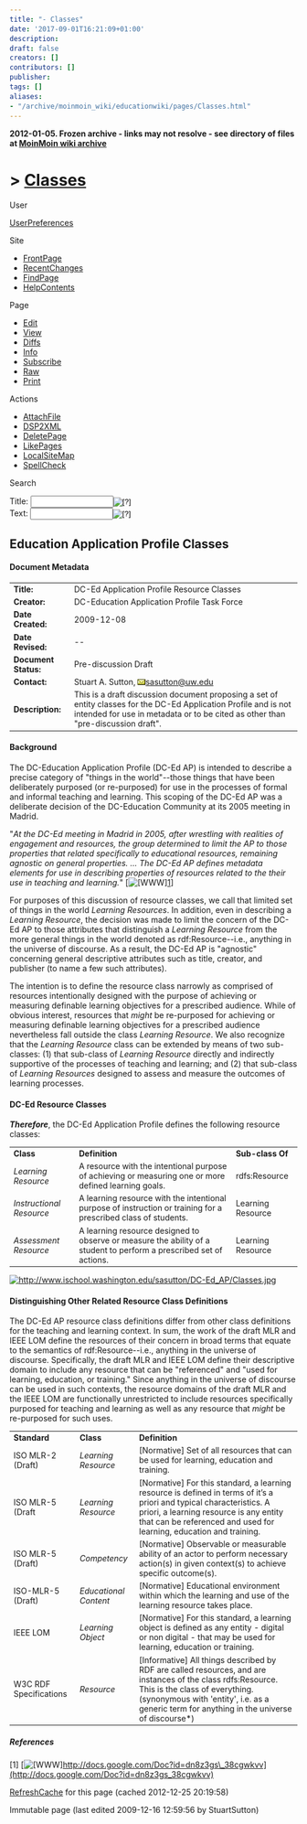 ```yaml
---
title: "- Classes"
date: '2017-09-01T16:21:09+01:00'
description: 
draft: false
creators: []
contributors: []
publisher: 
tags: []
aliases:
- "/archive/moinmoin_wiki/educationwiki/pages/Classes.html"
---
```


**2012-01-05. Frozen archive - links may not resolve - see directory of files at [MoinMoin wiki archive](/moinmoin-wiki-archive/)**

# > [Classes](http://dublincore.org/educationwiki/Classes?action=fullsearch&value=Classes&literal=1&case=1&context=40 "Click here to do a full-text search for this title")

User

 [UserPreferences](http://dublincore.org/educationwiki/UserPreferences)
  

Site

- [FrontPage](http://dublincore.org/educationwiki/FrontPage)
- [RecentChanges](http://dublincore.org/educationwiki/RecentChanges)
- [FindPage](http://dublincore.org/educationwiki/FindPage)
- [HelpContents](http://dublincore.org/educationwiki/HelpContents)

Page

- [Edit](http://dublincore.org/educationwiki/Classes?action=edit "Edit")
- [View](http://dublincore.org/educationwiki/Classes "View")
- [Diffs](http://dublincore.org/educationwiki/Classes?action=diff "Diffs")
- [Info](http://dublincore.org/educationwiki/Classes?action=info "Info")
- [Subscribe](http://dublincore.org/educationwiki/Classes?action=subscribe "Subscribe")
- [Raw](http://dublincore.org/educationwiki/Classes?action=raw "Raw")
- [Print](http://dublincore.org/educationwiki/Classes?action=print "Print")

Actions

- [AttachFile](http://dublincore.org/educationwiki/Classes?action=AttachFile)
- [DSP2XML](http://dublincore.org/educationwiki/Classes?action=DSP2XML)
- [DeletePage](http://dublincore.org/educationwiki/Classes?action=DeletePage)
- [LikePages](http://dublincore.org/educationwiki/Classes?action=LikePages)
- [LocalSiteMap](http://dublincore.org/educationwiki/Classes?action=LocalSiteMap)
- [SpellCheck](http://dublincore.org/educationwiki/Classes?action=SpellCheck)

Search

<form method="POST" action="/educationwiki/Classes">
<p>
<input name="action" value="inlinesearch" type="hidden">
<input name="context" value="40" type="hidden">
Title: <input name="text_title" size="15" maxlength="50" type="text"><input src="Classes_files/moin-search.png" name="button_title" alt="[?]" type="image"><br>Text: <input name="text_full" size="15" maxlength="50" type="text"><input src="Classes_files/moin-search.png" name="button_full" alt="[?]" type="image">
</p>
</form>

## Education Application Profile Classes

#### Document Metadata

<table>
  <tbody>
    <tr>
      <td>
        <strong>Title:</strong>
      </td>
      <td>
        DC-Ed Application Profile Resource Classes</td>
    </tr>
    <tr>
      <td>
        <strong>Creator:</strong>
      </td>
      <td>
        DC-Education Application Profile Task Force</td>
    </tr>
    <tr>
      <td>
        <strong>Date Created:</strong>
      </td>
      <td>
        2009-12-08</td>
    </tr>
    <tr>
      <td>
        <strong>Date Revised:</strong>
      </td>
      <td>
        --</td>
    </tr>
    <tr>
      <td>
        <strong>Document Status:</strong>
      </td>
      <td>
        Pre-discussion Draft</td>
    </tr>
    <tr>
      <td>
        <strong>Contact:</strong>
      </td>
      <td>
        Stuart A. Sutton, <a class="external" href="mailto:sasutton@UW.edu"><img src="Classes_files/moin-email.png" alt="[MAILTO]" height="10" width="14">sasutton@uw.edu</a>
      </td>
    </tr>
    <tr>
      <td>
        <strong>Description:</strong>
      </td>
      <td>
        This is a draft discussion document proposing a set of entity classes 
        for the DC-Ed Application Profile and is not intended for use in 
        metadata or to be cited as other than "pre-discussion draft".</td>
    </tr>
  </tbody>
</table>


#### Background
The DC-Education Application Profile (DC-Ed AP) is intended to describe a precise category of "things in the world"--those things that have been deliberately purposed (or re-purposed) for use in the processes of formal and informal teaching and learning. This scoping of the DC-Ed AP was a deliberate decision of the DC-Education Community at its 2005 meeting in Madrid. 

"_At the DC-Ed meeting in Madrid in 2005, after wrestling with realities of engagement and resources, the group determined to limit the AP to those properties that related specifically to educational resources, remaining agnostic on general properties. ... The DC-Ed AP defines metadata elements for use in describing properties of resources related to the their use in teaching and learning._" [<img src="Classes_files/moin-www.png" alt="[WWW]" height="11" width="11">[1](http://docs.google.com/Doc?id=dn8z3gs_38cgwkvv)]

For purposes of this discussion of resource classes, we call that limited set of things in the world _Learning Resources_. In addition, even in describing a _Learning Resource_, the decision was made to limit the concern of the DC-Ed AP to those attributes that distinguish a _Learning Resource_ from the more general things in the world denoted as rdf:Resource--i.e., anything in the universe of discourse. As a result, the DC-Ed AP is "agnostic" concerning general descriptive attributes such as title, creator, and publisher (to name a few such attributes).

The intention is to define the resource class narrowly as comprised of resources intentionally designed with the purpose of achieving or measuring definable learning objectives for a prescribed audience. While of obvious interest, resources that _might_ be re-purposed for achieving or measuring definable learning objectives for a prescribed audience nevertheless fall outside the class _Learning Resource_. We also recognize that the _Learning Resource_ class can be extended by means of two sub-classes: (1) that sub-class of _Learning Resource_ directly and indirectly supportive of the processes of teaching and learning; and (2) that sub-class of _Learning Resources_ designed to assess and measure the outcomes of learning processes.

#### DC-Ed Resource Classes

***Therefore***, the DC-Ed Application Profile defines the following resource classes:

<table>
  <tbody>
    <tr>
      <td>
        <strong>Class</strong> </td>
      <td>
        <strong>Definition</strong>
      </td>
      <td>
        <strong>Sub-class Of</strong>
      </td>
    </tr>
    <tr>
      <td>
        <em>Learning Resource</em> </td>
      <td>
        A resource with the intentional purpose of achieving or measuring one or more defined learning goals.</td>
      <td>
        rdfs:Resource</td>
    </tr>
    <tr>
      <td>
        <em>Instructional Resource</em> </td>
      <td>
        A learning resource with the intentional purpose of instruction or training for a prescribed class of students.</td>
      <td>
        Learning Resource</td>
    </tr>
    <tr>
      <td>
        <em>Assessment Resource</em> </td>
      <td>
        A learning resource designed to observe or measure the ability of a student to perform a prescribed set of actions.</td>
      <td>
        Learning Resource</td>
    </tr>
  </tbody>
</table>

 [<img src="Classes_files/Classes.html" alt="http://www.ischool.washington.edu/sasutton/DC-Ed_AP/Classes.jpg" title="http://www.ischool.washington.edu/sasutton/DC-Ed_AP/Classes.jpg">](http://www.ischool.washington.edu/sasutton/DC-Ed_AP/Classes.jpg) 
#### Distinguishing Other Related Resource Class Definitions

The DC-Ed AP resource class definitions differ from other class definitions for the teaching and learning context. In sum, the work of the draft MLR and IEEE LOM define the resources of their concern in broad terms that equate to the semantics of rdf:Resource--i.e., anything in the universe of discourse. Specifically, the draft MLR and IEEE LOM define their descriptive domain to include any resource that can be "referenced" and "used for learning, education, or training." Since anything in the universe of discourse can be used in such contexts, the resource domains of the draft MLR and the IEEE LOM are functionally unrestricted to include resources specifically purposed for teaching and learning as well as any resource that _might_ be re-purposed for such uses.

<table>
  <tbody>
    <tr>
      <td>
        <strong>Standard</strong>
      </td>
      <td>
        <strong>Class</strong>
      </td>
      <td>
        <strong>Definition</strong>
      </td>
    </tr>
    <tr>
      <td>
        ISO MLR-2 (Draft)</td>
      <td>
        <em>Learning Resource</em>
      </td>
      <td>
        [Normative] Set of all resources that can be used for learning, education and training.</td>
    </tr>
    <tr>
      <td>
        ISO MLR-5 (Draft</td>
      <td>
        <em>Learning Resource</em>
      </td>
      <td>
        [Normative] For this standard, a learning resource is defined in terms 
        of it’s a priori and typical characteristics. A priori, a learning 
        resource is any entity that can be referenced and used for learning, 
        education and training.</td>
    </tr>
    <tr>
      <td>
        ISO MLR-5 (Draft)</td>
      <td>
        <em>Competency</em>
      </td>
      <td>
        [Normative] Observable or measurable ability of an actor to perform 
        necessary action(s) in given context(s) to achieve specific outcome(s).</td>
    </tr>
    <tr>
      <td>
        ISO-MLR-5 (Draft)</td>
      <td>
        <em>Educational Content</em>
      </td>
      <td>
        [Normative] Educational environment within which the learning and use of the learning resource takes place.</td>
    </tr>
    <tr>
      <td>
        IEEE LOM</td>
      <td>
        <em>Learning Object</em>
      </td>
      <td>
        [Normative] For this standard, a learning object is defined as any 
        entity - digital or non digital - that may be used for learning, 
        education or training.</td>
    </tr>
    <tr>
      <td>
        W3C RDF Specifications</td>
      <td>
        <em>Resource</em>
      </td>
      <td>
        [Informative] All things described by RDF are called resources, and are 
        instances of the class rdfs:Resource. This is the class of everything. 
        (synonymous with 'entity', i.e. as a generic term for anything in the 
        universe of discourse*)</td>
    </tr>
  </tbody>
</table>


##### References
[1] [<img src="Classes_files/moin-www.png" alt="[WWW]" height="11" width="11">http://docs.google.com/Doc?id=dn8z3gs\_38cgwkvv](http://docs.google.com/Doc?id=dn8z3gs_38cgwkvv) 

 [RefreshCache](http://dublincore.org/educationwiki/Classes?action=refresh&arena=Page.py&key=Classes.text_html) for this page (cached 2012-12-25 20:19:58)  

Immutable page (last edited 2009-12-16 12:59:56 by StuartSutton)

